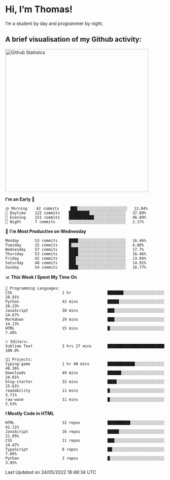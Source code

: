 # Hi, I’m Thomas!
I’m a student by day and programmer by night.

## A brief visualisation of my Github activity:

<img title="My Github Statistics" alt="Github Statistics" width="450px" src="https://github-readme-stats.vercel.app/api?username=thomasrettig&show_icons=true&include_all_commits=true&count_private=true&&hide=issues&theme=tokyonight&border_radius=6px"/>

<!--START_SECTION:waka-->
**I'm an Early 🐤** 

```text
🌞 Morning    42 commits     ███░░░░░░░░░░░░░░░░░░░░░░   13.04% 
🌆 Daytime    122 commits    █████████░░░░░░░░░░░░░░░░   37.89% 
🌃 Evening    151 commits    ███████████░░░░░░░░░░░░░░   46.89% 
🌙 Night      7 commits      ░░░░░░░░░░░░░░░░░░░░░░░░░   2.17%

```
📅 **I'm Most Productive on Wednesday** 

```text
Monday       53 commits     ████░░░░░░░░░░░░░░░░░░░░░   16.46% 
Tuesday      15 commits     █░░░░░░░░░░░░░░░░░░░░░░░░   4.66% 
Wednesday    57 commits     ████░░░░░░░░░░░░░░░░░░░░░   17.7% 
Thursday     53 commits     ████░░░░░░░░░░░░░░░░░░░░░   16.46% 
Friday       42 commits     ███░░░░░░░░░░░░░░░░░░░░░░   13.04% 
Saturday     48 commits     ███░░░░░░░░░░░░░░░░░░░░░░   14.91% 
Sunday       54 commits     ████░░░░░░░░░░░░░░░░░░░░░   16.77%

```


📊 **This Week I Spent My Time On** 

```text
💬 Programming Languages: 
CSS                      1 hr                ███████░░░░░░░░░░░░░░░░░░   28.91% 
Python                   42 mins             █████░░░░░░░░░░░░░░░░░░░░   20.23% 
JavaScript               30 mins             ███░░░░░░░░░░░░░░░░░░░░░░   14.67% 
Markdown                 29 mins             ███░░░░░░░░░░░░░░░░░░░░░░   14.13% 
HTML                     15 mins             █░░░░░░░░░░░░░░░░░░░░░░░░   7.49%

🔥 Editors: 
Sublime Text             3 hrs 27 mins       █████████████████████████   100.0%

🐱‍💻 Projects: 
typing-game              1 hr 40 mins        ████████████░░░░░░░░░░░░░   48.36% 
Downloads                49 mins             ██████░░░░░░░░░░░░░░░░░░░   24.01% 
blog-starter             32 mins             ████░░░░░░░░░░░░░░░░░░░░░   15.61% 
readability              11 mins             █░░░░░░░░░░░░░░░░░░░░░░░░   5.71% 
raw-wasm                 11 mins             █░░░░░░░░░░░░░░░░░░░░░░░░   5.53%

```

**I Mostly Code in HTML** 

```text
HTML                     32 repos            ██████████░░░░░░░░░░░░░░░   42.11% 
JavaScript               16 repos            █████░░░░░░░░░░░░░░░░░░░░   21.05% 
CSS                      11 repos            ███░░░░░░░░░░░░░░░░░░░░░░   14.47% 
TypeScript               6 repos             ██░░░░░░░░░░░░░░░░░░░░░░░   7.89% 
Python                   3 repos             █░░░░░░░░░░░░░░░░░░░░░░░░   3.95%

```



 Last Updated on 24/05/2022 18:48:34 UTC
<!--END_SECTION:waka-->
